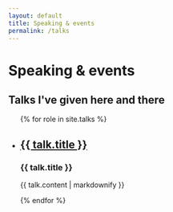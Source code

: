 ```yaml
---
layout: default
title: Speaking & events
permalink: /talks
---
```


# Speaking & events

## Talks I've given here and there

<ul>
  {% for role in site.talks %}
    <li>
      <h2><a href="{{ talk.url }}">{{ talk.title }}</a></h2>
      <h3>{{ talk.title }}</h3>
      <p>{{ talk.content | markdownify }}</p>
    </li>
  {% endfor %}
</ul>
